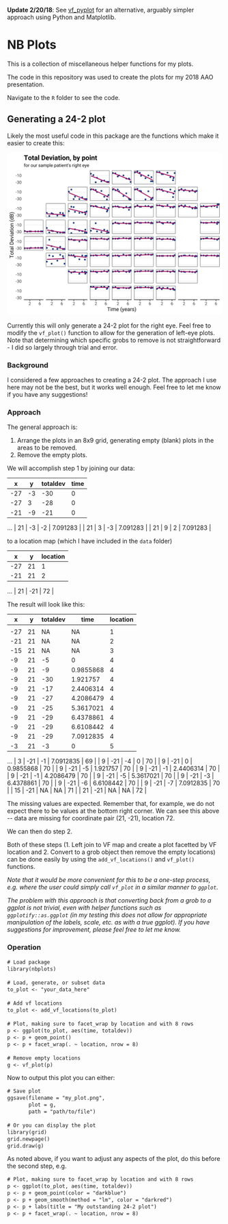 **Update 2/20/18**: See [vf_pyplot](https://github.com/nbommakanti/vf_pyplot) for an alternative, arguably simpler approach using Python and Matplotlib.

# NB Plots

This is a collection of miscellaneous helper functions for my plots.

The code in this repository was used to create the plots for my 2018 AAO presentation.

Navigate to the `R` folder to see the code.

## Generating a 24-2 plot

Likely the most useful code in this package are the functions which make it easier to create this:

![alt text](images/example.png)


Currently this will only generate a 24-2 plot for the right eye. Feel free to modify the `vf_plot()` function to allow for the generation of left-eye plots. Note that determining which specific grobs to remove is not straightforward - I did so largely through trial and error. 

### Background
I considered a few approaches to creating a 24-2 plot. The approach I use here may not be the best, but it works well enough. Feel free to let me know if you have any suggestions!

### Approach
The general approach is:

1. Arrange the plots in an 8x9 grid, generating empty (blank) plots in the areas to be removed.
2. Remove the empty plots.

We will accomplish step 1 by joining our data:

| x   | y  | totaldev | time |
|-----|----|----------|------|
| -27 | -3 | -30      | 0    |
| -27 | 3  | -28      | 0    |
| -21 | -9 | -21      | 0    |
...
| 21 | -3 | -2       | 7.091283 |
| 21 | 3  | -3       | 7.091283 |
| 21 | 9  | 2        | 7.091283 |

to a location map (which I have included in the `data` folder)

| x | y | location |
| - | - | - |
| -27 | 21 | 1 |
| -21 | 21 | 2 |
...
| 21 | -21 | 72 |


The result will look like this:

| x   | y  | totaldev | time      | location |
|-----|----|----------|-----------|----------|
|     |    |          |           |          |
| -27 | 21 | NA       | NA        | 1        |
| -21 | 21 | NA       | NA        | 2        |
| -15 | 21 | NA       | NA        | 3        |
| -9  | 21 | -5       | 0         | 4        |
| -9  | 21 | -9       | 0.9855868 | 4        |
| -9  | 21 | -30      | 1.921757  | 4        |
| -9  | 21 | -17      | 2.4406314 | 4        |
| -9  | 21 | -27      | 4.2086479 | 4        |
| -9  | 21 | -25      | 5.3617021 | 4        |
| -9  | 21 | -29      | 6.4378861 | 4        |
| -9  | 21 | -29      | 6.6108442 | 4        |
| -9  | 21 | -29      | 7.0912835 | 4        |
| -3  | 21 | -3       | 0         | 5        |
...
| 3  | -21 | -1       | 7.0912835 | 69       |
| 9  | -21 | -4       | 0         | 70       |
| 9  | -21 | 0        | 0.9855868 | 70       |
| 9  | -21 | -5       | 1.921757  | 70       |
| 9  | -21 | -1       | 2.4406314 | 70       |
| 9  | -21 | -1       | 4.2086479 | 70       |
| 9  | -21 | -5       | 5.3617021 | 70       |
| 9  | -21 | -3       | 6.4378861 | 70       |
| 9  | -21 | -6       | 6.6108442 | 70       |
| 9  | -21 | -7       | 7.0912835 | 70       |
| 15 | -21 | NA       | NA        | 71       |
| 21 | -21 | NA       | NA        | 72       |


The missing values are expected. Remember that, for example, we do not expect there to be values at the bottom right corner. We can see this above -- data are missing for coordinate pair (21, -21), location 72.

We can then do step 2.

Both of these steps (1. Left join to VF map and create a plot facetted by VF location and 2. Convert to a grob object then remove the empty locations) can be done easily by using the `add_vf_locations()` and `vf_plot()` functions.

*Note that it would be more convenient for this to be a one-step process, e.g. where the user could simply call `vf_plot` in a similar manner to `ggplot`.*

*The problem with this approach is that converting back from a grob to a ggplot is not trivial, even with helper functions such as `ggplotify::as.ggplot` (in my testing this does not allow for appropriate manipulation of the labels, scale, etc. as with a true ggplot). If you have suggestions for improvement, please feel free to let me know.*

### Operation

```{r}
# Load package
library(nbplots)

# Load, generate, or subset data
to_plot <- "your_data_here"

# Add vf locations
to_plot <- add_vf_locations(to_plot)

# Plot, making sure to facet_wrap by location and with 8 rows
p <- ggplot(to_plot, aes(time, totaldev))
p <- p + geom_point()
p <- p + facet_wrap(. ~ location, nrow = 8)

# Remove empty locations  
g <- vf_plot(p)
```

Now to output this plot you can either:

```{r}
# Save plot
ggsave(filename = "my_plot.png",
       plot = g,
       path = "path/to/file")
       
# Or you can display the plot
library(grid)
grid.newpage()
grid.draw(g)
```

As noted above, if you want to adjust any aspects of the plot, do this before the second step, e.g. 

```{r}
# Plot, making sure to facet_wrap by location and with 8 rows
p <- ggplot(to_plot, aes(time, totaldev))
p <- p + geom_point(color = "darkblue")
p <- p + geom_smooth(method = "lm", color = "darkred")
p <- p + labs(title = "My outstanding 24-2 plot")
p <- p + facet_wrap(. ~ location, nrow = 8)
```
